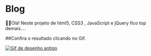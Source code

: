 # Blog

🤠🤠Olá! Neste projeto de html5, CSS3 , JavaScript e jQuery fico top demais....

##Confira o resultado clicando no Gif.

<a href="https://pablohenrique2.github.io/Site-de-filmes-Projeto/" ><img src="https://thumbs.gfycat.com/SmallVillainousDavidstiger-size_restricted.gif" alt="Gif de desenho antigo"></a>
